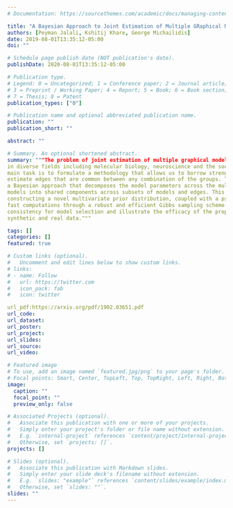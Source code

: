 ```yaml
---
# Documentation: https://sourcethemes.com/academic/docs/managing-content/

title: "A Bayesian Approach to Joint Estimation of Multiple GRaphical Models"
authors: [Peyman Jalali, Kshitij Khare, George Michailidis]
date: 2019-08-01T13:35:12-05:00
doi: ""

# Schedule page publish date (NOT publication's date).
publishDate: 2020-08-01T13:35:12-05:00

# Publication type.
# Legend: 0 = Uncategorized; 1 = Conference paper; 2 = Journal article;
# 3 = Preprint / Working Paper; 4 = Report; 5 = Book; 6 = Book section;
# 7 = Thesis; 8 = Patent
publication_types: ["0"]

# Publication name and optional abbreviated publication name.
publication: ""
publication_short: ""

abstract: ""

# Summary. An optional shortened abstract.
summary: """The problem of joint estimation of multiple graphical models from high dimensional data is ubiquitous
in diverse fields including molecular biology, neuroscience and the social sciences. The
main task is to formulate a methodology that allows us to borrow strength from the joint data to
estimate edges that are common between any combination of the groups. To that end, we develop
a Bayesian approach that decomposes the model parameters across the multiple graphical
models into shared components across subsets of models and edges. This goal is achieved by
constructing a novel multivariate prior distribution, coupled with a pseudo-likelihood that enables
fast computations through a robust and efficient Gibbs sampling scheme. We establish strong posterior
consistency for model selection and illustrate the efficacy of the proposed approach on both
synthetic and real data."""

tags: []
categories: []
featured: true

# Custom links (optional).
#   Uncomment and edit lines below to show custom links.
# links:
# - name: Follow
#   url: https://twitter.com
#   icon_pack: fab
#   icon: twitter

url_pdf:https://arxiv.org/pdf/1902.03651.pdf
url_code:
url_dataset:
url_poster:
url_project:
url_slides:
url_source:
url_video:

# Featured image
# To use, add an image named `featured.jpg/png` to your page's folder. 
# Focal points: Smart, Center, TopLeft, Top, TopRight, Left, Right, BottomLeft, Bottom, BottomRight.
image:
  caption: ""
  focal_point: ""
  preview_only: false

# Associated Projects (optional).
#   Associate this publication with one or more of your projects.
#   Simply enter your project's folder or file name without extension.
#   E.g. `internal-project` references `content/project/internal-project/index.md`.
#   Otherwise, set `projects: []`.
projects: []

# Slides (optional).
#   Associate this publication with Markdown slides.
#   Simply enter your slide deck's filename without extension.
#   E.g. `slides: "example"` references `content/slides/example/index.md`.
#   Otherwise, set `slides: ""`.
slides: ""
---
```

